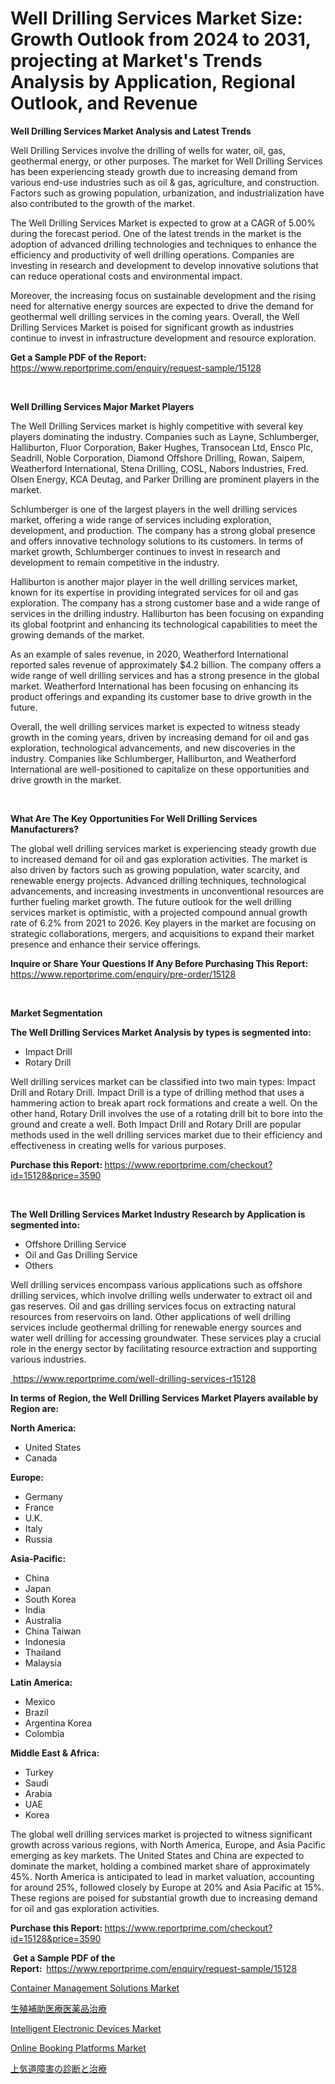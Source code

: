 <p><h1>Well Drilling Services Market Size: Growth Outlook from 2024 to 2031, projecting at Market's Trends Analysis by Application, Regional Outlook, and Revenue</h1></p><p><strong>Well Drilling Services Market Analysis and Latest Trends</strong></p>
<p><p>Well Drilling Services involve the drilling of wells for water, oil, gas, geothermal energy, or other purposes. The market for Well Drilling Services has been experiencing steady growth due to increasing demand from various end-use industries such as oil & gas, agriculture, and construction. Factors such as growing population, urbanization, and industrialization have also contributed to the growth of the market.</p><p>The Well Drilling Services Market is expected to grow at a CAGR of 5.00% during the forecast period. One of the latest trends in the market is the adoption of advanced drilling technologies and techniques to enhance the efficiency and productivity of well drilling operations. Companies are investing in research and development to develop innovative solutions that can reduce operational costs and environmental impact.</p><p>Moreover, the increasing focus on sustainable development and the rising need for alternative energy sources are expected to drive the demand for geothermal well drilling services in the coming years. Overall, the Well Drilling Services Market is poised for significant growth as industries continue to invest in infrastructure development and resource exploration.</p></p>
<p><strong>Get a Sample PDF of the Report:&nbsp;</strong> <a href="https://www.reportprime.com/enquiry/request-sample/15128">https://www.reportprime.com/enquiry/request-sample/15128</a></p>
<p>&nbsp;</p>
<p><strong>Well Drilling Services Major Market Players</strong></p>
<p><p>The Well Drilling Services market is highly competitive with several key players dominating the industry. Companies such as Layne, Schlumberger, Halliburton, Fluor Corporation, Baker Hughes, Transocean Ltd, Ensco Plc, Seadrill, Noble Corporation, Diamond Offshore Drilling, Rowan, Saipem, Weatherford International, Stena Drilling, COSL, Nabors Industries, Fred. Olsen Energy, KCA Deutag, and Parker Drilling are prominent players in the market.</p><p>Schlumberger is one of the largest players in the well drilling services market, offering a wide range of services including exploration, development, and production. The company has a strong global presence and offers innovative technology solutions to its customers. In terms of market growth, Schlumberger continues to invest in research and development to remain competitive in the industry.</p><p>Halliburton is another major player in the well drilling services market, known for its expertise in providing integrated services for oil and gas exploration. The company has a strong customer base and a wide range of services in the drilling industry. Halliburton has been focusing on expanding its global footprint and enhancing its technological capabilities to meet the growing demands of the market.</p><p>As an example of sales revenue, in 2020, Weatherford International reported sales revenue of approximately $4.2 billion. The company offers a wide range of well drilling services and has a strong presence in the global market. Weatherford International has been focusing on enhancing its product offerings and expanding its customer base to drive growth in the future.</p><p>Overall, the well drilling services market is expected to witness steady growth in the coming years, driven by increasing demand for oil and gas exploration, technological advancements, and new discoveries in the industry. Companies like Schlumberger, Halliburton, and Weatherford International are well-positioned to capitalize on these opportunities and drive growth in the market.</p></p>
<p>&nbsp;</p>
<p><strong>What Are The Key Opportunities For Well Drilling Services Manufacturers?</strong></p>
<p><p>The global well drilling services market is experiencing steady growth due to increased demand for oil and gas exploration activities. The market is also driven by factors such as growing population, water scarcity, and renewable energy projects. Advanced drilling techniques, technological advancements, and increasing investments in unconventional resources are further fueling market growth. The future outlook for the well drilling services market is optimistic, with a projected compound annual growth rate of 6.2% from 2021 to 2026. Key players in the market are focusing on strategic collaborations, mergers, and acquisitions to expand their market presence and enhance their service offerings.</p></p>
<p><strong>Inquire or Share Your Questions If Any Before Purchasing This Report:</strong> <a href="https://www.reportprime.com/enquiry/pre-order/15128">https://www.reportprime.com/enquiry/pre-order/15128</a></p>
<p>&nbsp;</p>
<p><strong>Market Segmentation</strong></p>
<p><strong>The Well Drilling Services Market Analysis by types is segmented into:</strong></p>
<p><ul><li>Impact Drill</li><li>Rotary Drill</li></ul></p>
<p><p>Well drilling services market can be classified into two main types: Impact Drill and Rotary Drill. Impact Drill is a type of drilling method that uses a hammering action to break apart rock formations and create a well. On the other hand, Rotary Drill involves the use of a rotating drill bit to bore into the ground and create a well. Both Impact Drill and Rotary Drill are popular methods used in the well drilling services market due to their efficiency and effectiveness in creating wells for various purposes.</p></p>
<p><strong>Purchase this Report:&nbsp;</strong><a href="https://www.reportprime.com/checkout?id=15128&price=3590">https://www.reportprime.com/checkout?id=15128&price=3590</a></p>
<p>&nbsp;</p>
<p><strong>The Well Drilling Services Market Industry Research by Application is segmented into:</strong></p>
<p><ul><li>Offshore Drilling Service</li><li>Oil and Gas Drilling Service</li><li>Others</li></ul></p>
<p><p>Well drilling services encompass various applications such as offshore drilling services, which involve drilling wells underwater to extract oil and gas reserves. Oil and gas drilling services focus on extracting natural resources from reservoirs on land. Other applications of well drilling services include geothermal drilling for renewable energy sources and water well drilling for accessing groundwater. These services play a crucial role in the energy sector by facilitating resource extraction and supporting various industries.</p></p>
<p><a href="https://www.reportprime.com/well-drilling-services-r15128">&nbsp;https://www.reportprime.com/well-drilling-services-r15128</a></p>
<p><strong>In terms of Region, the Well Drilling Services Market Players available by Region are:</strong></p>
<p>
    <p> <strong> North America: </strong>
        <ul>
            <li>United States</li>
            <li>Canada</li>
        </ul>
        </p> 
    <p> <strong> Europe: </strong>
        <ul>
            <li>Germany</li>
            <li>France</li>
            <li>U.K.</li>
            <li>Italy</li>
            <li>Russia</li>
        </ul>
        </p> 
    <p> <strong> Asia-Pacific: </strong>
        <ul>
            <li>China</li>
            <li>Japan</li>
            <li>South Korea</li>
            <li>India</li>
            <li>Australia</li>
            <li>China Taiwan</li>
            <li>Indonesia</li>
            <li>Thailand</li>
            <li>Malaysia</li>
        </ul>
        </p> 
    <p> <strong> Latin America: </strong>
        <ul>
            <li>Mexico</li>
            <li>Brazil</li>
            <li>Argentina Korea</li>
            <li>Colombia</li>
        </ul>
        </p> 
    <p> <strong> Middle East & Africa: </strong>
        <ul>
            <li>Turkey</li>
            <li>Saudi</li>
            <li>Arabia</li>
            <li>UAE</li>
            <li>Korea</li>
        </ul>
    </p>
    </p>
<p><p>The global well drilling services market is projected to witness significant growth across various regions, with North America, Europe, and Asia Pacific emerging as key markets. The United States and China are expected to dominate the market, holding a combined market share of approximately 45%. North America is anticipated to lead in market valuation, accounting for around 25%, followed closely by Europe at 20% and Asia Pacific at 15%. These regions are poised for substantial growth due to increasing demand for oil and gas exploration activities.</p></p>
<p><strong>Purchase this Report: </strong><a href="https://www.reportprime.com/checkout?id=15128&price=3590">https://www.reportprime.com/checkout?id=15128&price=3590</a></p>
<p>&nbsp;<strong>Get a Sample PDF of the Report:&nbsp;&nbsp;</strong><a href="https://www.reportprime.com/enquiry/request-sample/15128">https://www.reportprime.com/enquiry/request-sample/15128</a></p>
<p><strong></strong></p>
<p><p><a href="https://github.com/Whitneyboyettebo9kiw7yr13/Market-Research-Report-List-2/blob/main/container-management-solutions-market.md">Container Management Solutions Market</a></p><p><a href="https://github.com/ReyesKohler20231/Market-Research-Report-List-1/blob/main/619079581423.md">生殖補助医療医薬品治療</a></p><p><a href="https://www.linkedin.com/pulse/intelligent-electronic-devices-market-key-successful-business-kasff">Intelligent Electronic Devices Market</a></p><p><a href="https://github.com/sonuprakash1/Market-Research-Report-List-2/blob/main/online-booking-platforms-market.md">Online Booking Platforms Market</a></p><p><a href="https://github.com/adcxff01450218/Market-Research-Report-List-2/blob/main/514587681422.md">上気道障害の診断と治療</a></p></p>